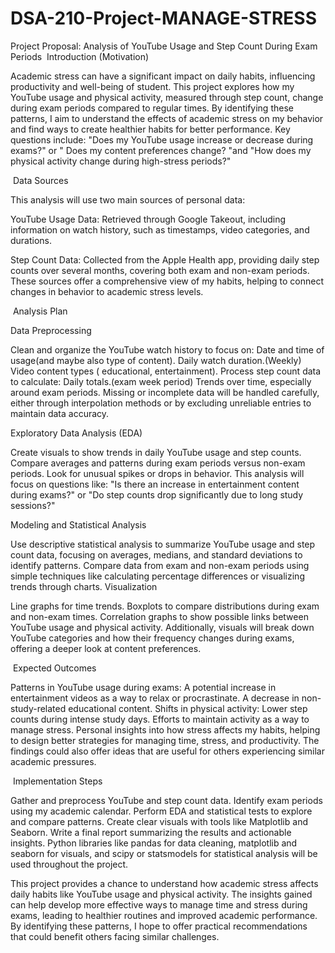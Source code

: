 # DSA-210-Project-MANAGE-STRESS
Project Proposal: Analysis of YouTube Usage and Step Count During Exam Periods
⁠ ⁠Introduction (Motivation)

Academic stress can have a significant impact on daily habits, influencing productivity and  well-being of student. This project explores how my YouTube usage and physical activity, measured through step count, change during exam periods compared to regular times. By identifying these patterns, I aim to understand the effects of academic stress on my behavior and find ways to create healthier habits for better performance. Key questions include: "Does my YouTube usage increase or decrease during exams?" or " Does my content preferences change? "and "How does my physical activity change during high-stress periods?"

⁠ ⁠Data Sources

This analysis will use two main sources of personal data:

YouTube Usage Data: Retrieved through Google Takeout, including information on watch history, such as timestamps, video categories, and durations.

Step Count Data: Collected from the Apple Health app, providing daily step counts over several months, covering both exam and non-exam periods.
These sources offer a comprehensive view of my habits, helping to connect changes in behavior to academic stress levels.

⁠ ⁠Analysis Plan

Data Preprocessing

Clean and organize the YouTube watch history to focus on:
Date and time of usage(and maybe also type of content).
Daily watch duration.(Weekly)
Video content types ( educational, entertainment).
Process step count data to calculate:
Daily totals.(exam week period)
Trends over time, especially around exam periods.
Missing or incomplete data will be handled carefully, either through interpolation methods or by excluding unreliable entries to maintain data accuracy.

Exploratory Data Analysis (EDA)

Create visuals to show trends in daily YouTube usage and step counts.
Compare averages and patterns during exam periods versus non-exam periods.
Look for unusual spikes or drops in behavior.
This analysis will focus on questions like: "Is there an increase in entertainment content during exams?" or "Do step counts drop significantly due to long study sessions?"

Modeling and Statistical Analysis

Use descriptive statistical analysis to summarize YouTube usage and step count data, focusing on averages, medians, and standard deviations to identify patterns.
Compare data from exam and non-exam periods using simple techniques like calculating percentage differences or visualizing trends through charts.
Visualization

Line graphs for time trends.
Boxplots to compare distributions during exam and non-exam times.
Correlation graphs to show possible links between YouTube usage and physical activity.
Additionally, visuals will break down YouTube categories and how their frequency changes during exams, offering a deeper look at content preferences.

⁠ ⁠Expected Outcomes

Patterns in YouTube usage during exams:
A potential increase in entertainment videos as a way to relax or procrastinate.
A decrease in non-study-related educational content.
Shifts in physical activity:
Lower step counts during intense study days.
Efforts to maintain activity as a way to manage stress.
Personal insights into how stress affects my habits, helping to design better strategies for managing time, stress, and productivity.
The findings could also offer ideas that are useful for others experiencing similar academic pressures.



⁠ ⁠Implementation Steps

Gather and preprocess YouTube and step count data.
Identify exam periods using my academic calendar.
Perform EDA and statistical tests to explore and compare patterns.
Create clear visuals with tools like Matplotlib and Seaborn.
Write a final report summarizing the results and actionable insights.
Python libraries like pandas for data cleaning, matplotlib and seaborn for visuals, and scipy or statsmodels for statistical analysis will be used throughout the project.



This project provides a chance to understand how academic stress affects daily habits like YouTube usage and physical activity. The insights gained can help develop more effective ways to manage time and stress during exams, leading to healthier routines and improved academic performance. By identifying these patterns, I hope to offer practical recommendations that could benefit others facing similar challenges.
